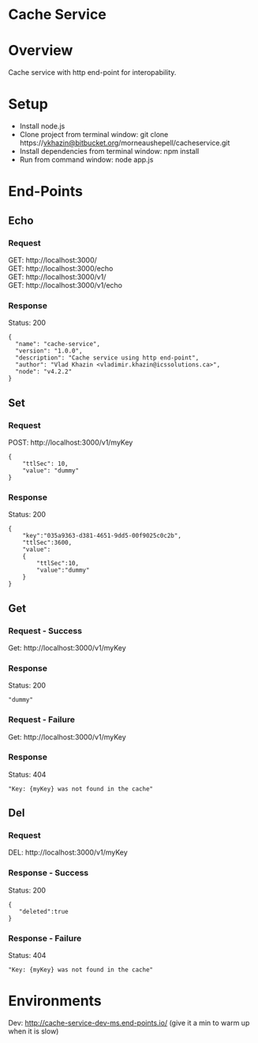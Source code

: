 # Cache Service #

# Overview #
Cache service with http end-point for interopability.

# Setup #
* Install node.js
* Clone project from terminal window: git clone https://vkhazin@bitbucket.org/morneaushepell/cacheservice.git
* Install dependencies from terminal window: npm install
* Run from command window: node app.js

# End-Points #

## Echo ##

### Request ###

GET: http://localhost:3000/  
GET: http://localhost:3000/echo  
GET: http://localhost:3000/v1/  
GET: http://localhost:3000/v1/echo  

### Response ###

Status: 200  
```
{
  "name": "cache-service",
  "version": "1.0.0",
  "description": "Cache service using http end-point",
  "author": "Vlad Khazin <vladimir.khazin@icssolutions.ca>",
  "node": "v4.2.2"
}
```

## Set ##

### Request ###

POST: http://localhost:3000/v1/myKey
```
{
	"ttlSec": 10,
	"value": "dummy"
}
```

### Response ###

Status: 200  
```
{
	"key":"035a9363-d381-4651-9dd5-00f9025c0c2b",
	"ttlSec":3600,
	"value":
	{
		"ttlSec":10,
		"value":"dummy"
	}
}
```

## Get ##

### Request - Success ###

Get: http://localhost:3000/v1/myKey

### Response ###

Status: 200  
```
"dummy"
```

### Request - Failure ###

Get: http://localhost:3000/v1/myKey

### Response ###

Status: 404  
```
"Key: {myKey} was not found in the cache"
```

## Del ##

### Request ###

DEL: http://localhost:3000/v1/myKey

### Response - Success ###

Status: 200  
```
{
   "deleted":true
}
```

### Response - Failure ###

Status: 404  
```
"Key: {myKey} was not found in the cache"
```

# Environments #
Dev: http://cache-service-dev-ms.end-points.io/ (give it a min to warm up when it is slow)